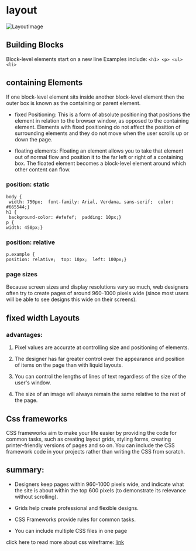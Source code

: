 # layout
![LayoutImage](https://miro.medium.com/max/1024/1*XCZZZmhQN4rHLw2dW14BZQ.png)


## Building Blocks
Block-level elements start on a new line
Examples include:
`<h1> <p> <ul> <li>`

## containing Elements
If one block-level element sits inside another block-level element then the outer box is known as the containing or parent element.

- fixed Positioning: This is a form of absolute positioning that positions the element in relation to the browser window, as opposed to the containing element. Elements with fixed positioning do not affect the position of surrounding elements and they do not move when the user scrolls up or down the page.

- floating elements: Floating an element allows you to take that element out of normal flow and position it to the far left or right of a containing box. The floated element becomes a block-level element around which other content can flow.

### position: static
```
body {
 width: 750px;  font-family: Arial, Verdana, sans-serif;  color: #665544;}
h1 { 
 background-color: #efefef;  padding: 10px;}
p {  
width: 450px;}
```

### position: relative
```
p.example { 
position: relative;  top: 10px;  left: 100px;}
```


### page sizes
Because screen sizes and display resolutions vary so much, web designers often try to create pages of around 960-1000 pixels wide (since most users will be able to see designs this wide on their screens).


## fixed width Layouts
### advantages:

1. Pixel values are accurate at controlling size and positioning of elements.

2. The designer has far greater  control over the appearance and position of items on the page than with liquid layouts.

3. You can control the lengths of lines of text regardless of the size of the user's window.

4. The size of an image will  always remain the same relative to the rest of the page.

## Css frameworks
CSS frameworks aim to make your life easier by providing the code for common tasks, such as creating layout grids, styling forms, creating printer-friendly versions of pages and so on. You can include the CSS 
framework code in your projects rather than writing the CSS from scratch.

## summary: 
+ Designers keep pages within 960-1000 pixels wide, and indicate what the site is about within the top 600 pixels (to demonstrate its relevance without scrolling).

+ Grids help create professional and flexible designs. 

+ CSS Frameworks provide rules for common tasks.
 
+ You can include multiple CSS files in one page


 click here to read more about css wireframe:
   [link](https://meyerweb.com/eric/thoughts/2017/11/27/generating-wireframe-boxes-with-css-and-html5/)









